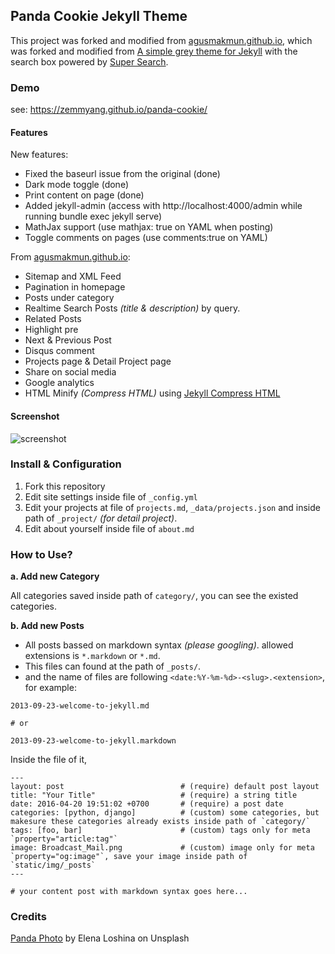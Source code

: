 ## Panda Cookie Jekyll Theme

This project was forked and modified from [agusmakmun.github.io](https://github.com/agusmakmun/agusmakmun.github.io), which was forked and modified from [A simple grey theme for Jekyll](https://github.com/liamsymonds/simplygrey-jekyll) with the search box powered by [Super Search](https://github.com/chinchang/super-search).

### Demo

see: https://zemmyang.github.io/panda-cookie/

#### Features

New features:
* Fixed the baseurl issue from the original (done)
* Dark mode toggle (done)
* Print content on page (done)
* Added jekyll-admin (access with http://localhost:4000/admin while running bundle exec jekyll serve)
* MathJax support (use mathjax: true on YAML when posting)
* Toggle comments on pages (use comments:true on YAML)

From [agusmakmun.github.io](https://github.com/agusmakmun/agusmakmun.github.io):
* Sitemap and XML Feed
* Pagination in homepage
* Posts under category
* Realtime Search Posts _(title & description)_ by query.
* Related Posts
* Highlight pre
* Next & Previous Post
* Disqus comment
* Projects page & Detail Project page
* Share on social media
* Google analytics
* HTML Minify _(Compress HTML)_ using [Jekyll Compress HTML](https://github.com/penibelst/jekyll-compress-html)

#### Screenshot

![screenshot](https://user-images.githubusercontent.com/1752285/53180678-c5eb2c80-35fe-11e9-87b7-9ce10cfb75bc.png)

### Install & Configuration

1. Fork this repository
2. Edit site settings inside file of `_config.yml`
3. Edit your projects at file of `projects.md`, `_data/projects.json` and inside path of `_project/` _(for detail project)_.
4. Edit about yourself inside file of `about.md`

### How to Use?

**a. Add new Category**

All categories saved inside path of `category/`, you can see the existed categories.

**b. Add new Posts**

* All posts bassed on markdown syntax _(please googling)_. allowed extensions is `*.markdown` or `*.md`.
* This files can found at the path of `_posts/`.
* and the name of files are following `<date:%Y-%m-%d>-<slug>.<extension>`, for example:

```
2013-09-23-welcome-to-jekyll.md

# or

2013-09-23-welcome-to-jekyll.markdown
```

Inside the file of it,

```
---
layout: post                          # (require) default post layout
title: "Your Title"                   # (require) a string title
date: 2016-04-20 19:51:02 +0700       # (require) a post date
categories: [python, django]          # (custom) some categories, but makesure these categories already exists inside path of `category/`
tags: [foo, bar]                      # (custom) tags only for meta `property="article:tag"`
image: Broadcast_Mail.png             # (custom) image only for meta `property="og:image"`, save your image inside path of `static/img/_posts`
---

# your content post with markdown syntax goes here...
```

### Credits

[Panda Photo](https://unsplash.com/photos/94c2BwxqwXw) by Elena Loshina on Unsplash
